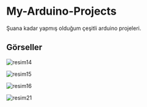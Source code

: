 # My-Arduino-Projects
Şuana kadar yapmış olduğum çeşitli arduino projeleri.
## Görseller
![resim14](https://github.com/user-attachments/assets/c7e9a04b-1a9e-44f8-8315-3f021c3a2988)
 
![resim15](https://github.com/user-attachments/assets/1d6eaeff-0347-4939-9952-ef749b408d02)
 
![resim16](https://github.com/user-attachments/assets/0e973a79-d263-426b-ac57-0faf0c42111b)
 
![resim21](https://github.com/user-attachments/assets/0e2d4f59-6e11-4a8f-bb51-efccb91693bb)
